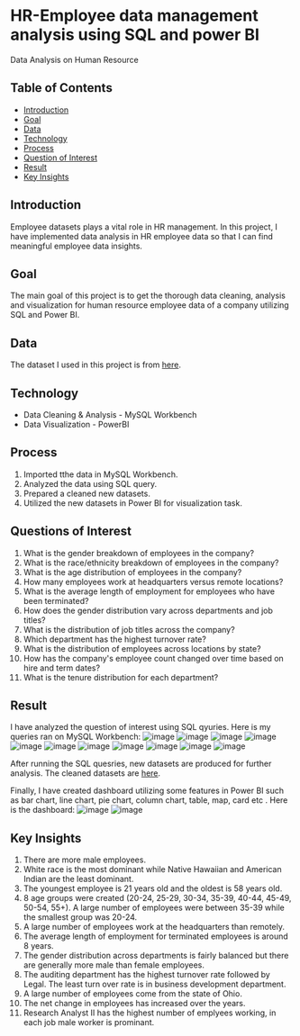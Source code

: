 # HR-Employee data management analysis using SQL and power BI
Data Analysis on Human Resource
## Table of Contents
- [Introduction](#introduction)
- [Goal](#goal)
- [Data](#data)
- [Technology](#tech)
- [Process](#process)
- [Question of Interest](#QestiionOfInterest)
- [Result](#result)
- [Key Insights](#keyInsights)
## Introduction
Employee datasets plays a vital role in HR management. In this project, I have implemented data analysis in HR employee data so that I can find meaningful employee data insights.
## Goal
The main goal of this project is to get the thorough data cleaning, analysis and visualization for human resource employee data of a company utilizing SQL and Power BI.
## Data
The dataset I used in this project is from [here](https://github.com/arpitachy/HR-management/tree/main/dataset).
## Technology
- Data Cleaning & Analysis - MySQL Workbench
- Data Visualization - PowerBI
## Process
1. Imported tthe data in MySQL Workbench.
2. Analyzed the data using SQL query.
3. Prepared a cleaned new datasets.
4. Utilized the new datasets in Power BI for visualization task.
## Questions of Interest
1. What is the gender breakdown of employees in the company?
2. What is the race/ethnicity breakdown of employees in the company?
3. What is the age distribution of employees in the company?
4. How many employees work at headquarters versus remote locations?
5. What is the average length of employment for employees who have been terminated?
6. How does the gender distribution vary across departments and job titles?
7. What is the distribution of job titles across the company?
8. Which department has the highest turnover rate?
9. What is the distribution of employees across locations by state?
10. How has the company's employee count changed over time based on hire and term dates?
11. What is the tenure distribution for each department?
## Result
I have analyzed the question of interest using SQL qyuries. Here is my queries ran on  MySQL Workbench:
![image](https://github.com/arpitachy/HR-management/blob/main/images/q1.PNG)
![image](https://github.com/arpitachy/HR-management/blob/main/images/q2.PNG)
![image](https://github.com/arpitachy/HR-management/blob/main/images/q3.PNG)
![image](https://github.com/arpitachy/HR-management/blob/main/images/q4.PNG)
![image](https://github.com/arpitachy/HR-management/blob/main/images/q5.PNG)
![image](https://github.com/arpitachy/HR-management/blob/main/images/q6.PNG)
![image](https://github.com/arpitachy/HR-management/blob/main/images/q7.PNG)
![image](https://github.com/arpitachy/HR-management/blob/main/images/q8.PNG)
![image](https://github.com/arpitachy/HR-management/blob/main/images/q9.PNG)
![image](https://github.com/arpitachy/HR-management/blob/main/images/q10.PNG)
![image](https://github.com/arpitachy/HR-management/blob/main/images/q11.PNG)

After running the SQL quesries, new datasets are produced for further analysis. The cleaned datasets are [here](https://github.com/arpitachy/HR-management/tree/main/processed%20dataset).

Finally, I have created dashboard utilizing some features in Power BI such as bar chart, line chart, pie chart, column chart, table, map, card etc . Here is the dashboard:
![image](https://github.com/arpitachy/HR-management/blob/main/images/HR%20data%20analysis_page-0001.jpg)
![image](https://github.com/arpitachy/HR-management/blob/main/images/HR%20data%20analysis_page-0002.jpg)

## Key Insights
1. There are more male employees.
2. White race is the most dominant while Native Hawaiian and American Indian are the least dominant.
3. The youngest employee is 21 years old and the oldest is 58 years old.
4. 8 age groups were created (20-24, 25-29, 30-34, 35-39, 40-44, 45-49, 50-54, 55+). A large number of employees were between 35-39 while the smallest group was 20-24.
5. A large number of employees work at the headquarters than remotely.
6. The average length of employment for terminated employees is around 8 years.
7. The gender distribution across departments is fairly balanced but there are generally more male than female employees.
8. The auditing department has the highest turnover rate followed by Legal. The least turn over rate is in business development department.
9. A large number of employees come from the state of Ohio.
10. The net change in employees has increased over the years.
12. Research Analyst II has the highest number of emplyees working, in each job male worker is prominant.
